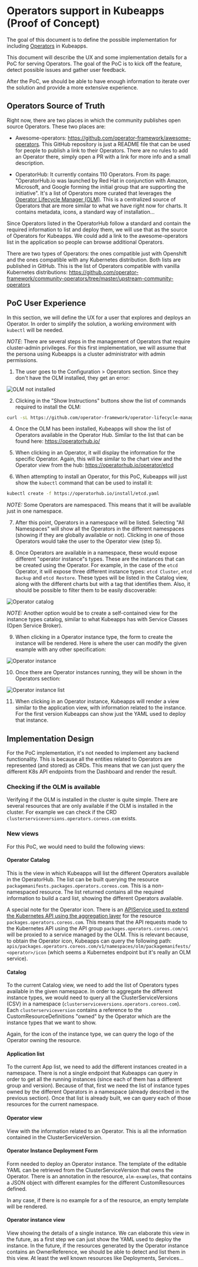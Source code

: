 # Operators support in Kubeapps (Proof of Concept)

The goal of this document is to define the possible implementation for including [Operators](https://operatorhub.io/) in Kubeapps.

This document will describe the UX and some implementation details for a PoC for serving Operators. The goal of the PoC is to kick off the feature, detect possible issues and gather user feedback.

After the PoC, we should be able to have enough information to iterate over the solution and provide a more extensive experience.

## Operators Source of Truth

Right now, there are two places in which the community publishes open source Operators. These two places are:

- Awesome-operators: <https://github.com/operator-framework/awesome-operators>. This GitHub repository is just a README file that can be used for people to publish a link to their Operators. There are no rules to add an Operator there, simply open a PR with a link for more info and a small description.

- OperatorHub: It currently contains 110 Operators. From its page: "OperatorHub.io was launched by Red Hat in conjunction with Amazon, Microsoft, and Google forming the initial group that are supporting the initiative". It's a list of Operators more curated that leverages the [Operator Lifecycle Manager (OLM)](https://github.com/operator-framework/operator-lifecycle-manager). This is a centralized source of Operators that are more similar to what we have right now for charts. It contains metadata, icons, a standard way of installation...

Since Operators listed in the OperatorHub follow a standard and contain the required information to list and deploy them, we will use that as the source of Operators for Kubeapps. We could add a link to the awesome-operators list in the application so people can browse additional Operators.

There are two types of Operators: the ones compatible just with Openshift and the ones compatible with any Kubernetes distribution. Both lists are published in GitHub. This is the list of Operators compatible with vanilla Kubernetes distributions: <https://github.com/operator-framework/community-operators/tree/master/upstream-community-operators>

## PoC User Experience

In this section, we will define the UX for a user that explores and deploys an Operator. In order to simplify the solution, a working environment with `kubectl` will be needed.

_NOTE_: There are several steps in the management of Operators that require cluster-admin privileges. For this first implementation, we will assume that the persona using Kubeapps is a cluster administrator with admin permissions.

1. The user goes to the Configuration > Operators section. Since they don't have the OLM installed, they get an error:

 ![OLM not installed](../img/design-proposals/olm-not-installed.png)

2. Clicking in the "Show Instructions" buttons show the list of commands required to install the OLM:

```bash
curl -sL https://github.com/operator-framework/operator-lifecycle-manager/releases/download/0.14.1/install.sh | bash -s 0.14.1
```

4. Once the OLM has been installed, Kubeapps will show the list of Operators available in the Operator Hub. Similar to the list that can be found here: <https://operatorhub.io/>

5. When clicking in an Operator, it will display the information for the specific Operator. Again, this will be similar to the chart view and the Operator view from the hub: <https://operatorhub.io/operator/etcd>

6. When attempting to install an Operator, for this PoC, Kubeapps will just show the `kubectl` command that can be used to install it:

```bash
kubectl create -f https://operatorhub.io/install/etcd.yaml
```

_NOTE:_ Some Operators are namespaced. This means that it will be available just in one namespace.

7. After this point, Operators in a namespace will be listed. Selecting "All Namespaces" will show all the Operators in the different namespaces (showing if they are globally available or not). Clicking in one of those Operators would take the user to the Operator view (step 5).

8. Once Operators are available in a namespace, these would expose different "operator instance"s types. These are the instances that can be created using the Operator. For example, in the case of the `etcd` Operator, it will expose three different instance types: `etcd Cluster`, `etcd Backup` and `etcd Restore`. These types will be listed in the Catalog view, along with the different charts but with a tag that identifies them. Also, it should be possible to filter them to be easily discoverable:

  ![Operator catalog](../img/design-proposals/operator-catalog.png)

_NOTE:_ Another option would be to create a self-contained view for the instance types catalog, similar to what Kubeapps has with Service Classes (Open Service Broker).

9. When clicking in a Operator instance type, the form to create the instance will be rendered. Here is where the user can modify the given example with any other specification:

  ![Operator instance](../img/design-proposals/operator-instance.png)

10. Once there are Operator instances running, they will be shown in the Operators section:

  ![Operator instance list](../img/design-proposals/operator-instance-list.png)

11. When clicking in an Operator instance, Kubeapps will render a view similar to the application view, with information related to the instance. For the first version Kubeapps can show just the YAML used to deploy that instance.

## Implementation Design

For the PoC implementation, it's not needed to implement any backend functionality. This is because all the entities related to Operators are represented (and stored) as CRDs. This means that we can just query the different K8s API endpoints from the Dashboard and render the result.

### Checking if the OLM is available

Verifying if the OLM is installed in the cluster is quite simple. There are several resources that are only available if the OLM is installed in the cluster. For example we can check if the CRD `clusterserviceversions.operators.coreos.com` exists.

### New views

For this PoC, we would need to build the following views:

#### Operator Catalog

This is the view in which Kubeapps will list the different Operators available in the OperatorHub. The list can be built querying the resource `packagemanifests.packages.operators.coreos.com`. This is a non-namespaced resource. The list returned contains all the required information to build a card list, showing the different Operators available.

A special note for the Operator icon. There is an [APIService used to extend the Kubernetes API using the aggregation layer](https://kubernetes.io/docs/concepts/extend-kubernetes/api-extension/apiserver-aggregation/) for the resource `packages.operators.coreos.com`. This means that the API requests made to the Kubernetes API using the API group `packages.operators.coreos.com/v1` will be proxied to a service managed by the OLM. This is relevant because, to obtain the Operator icon, Kubeapps can query the following path: `apis/packages.operators.coreos.com/v1/namespaces/olm/packagemanifests/<operator>/icon` (which seems a Kubernetes endpoint but it's really an OLM service).

#### Catalog

To the current Catalog view, we need to add the list of Operators types available in the given namespace. In order to aggregate the different instance types, we would need to query all the ClusterServiceVersions (CSV) in a namespace (`clusterserviceversions.operators.coreos.com`). Each `clusterserviceversion` contains a reference to the CustomResourceDefinitions "owned" by the Operator which are the instance types that we want to show.

Again, for the icon of the instance type, we can query the logo of the Operator owning the resource.

#### Application list

To the current App list, we need to add the different instances created in a namespace. There is not a single endpoint that Kubeapps can query in order to get all the running instances (since each of them has a different group and version). Because of that, first we need the list of instance types owned by the different Operators in a namespace (already described in the previous section). Once that list is already built, we can query each of those resources for the current namespace.

#### Operator view

View with the information related to an Operator. This is all the information contained in the ClusterServiceVersion.

#### Operator Instance Deployment Form

Form needed to deploy an Operator instance. The template of the editable YAML can be retrieved from the ClusterServiceVersion that owns the Operator. There is an annotation in the resource, `alm-examples`, that contains a JSON object with different examples for the different CustomResources defined.

In any case, if there is no example for a of the resource, an empty template will be rendered.

#### Operator instance view

View showing the details of a single instance. We can elaborate this view in the future, as a first step we can just show the YAML used to deploy the instance. In the future, if the resources generated by the Operator instance contains an OwnerReference, we should be able to detect and list them in this view. At least the well known resources like Deployments, Services...
